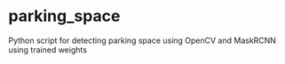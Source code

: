 # parking_space
Python script for detecting parking space using OpenCV and MaskRCNN using trained weights
